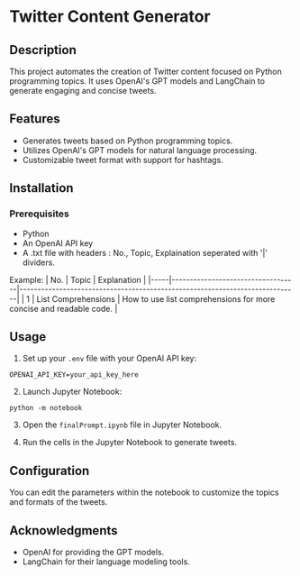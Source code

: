 # Twitter Content Generator

## Description
This project automates the creation of Twitter content focused on Python programming topics. It uses OpenAI's GPT models and LangChain to generate engaging and concise tweets.

## Features
- Generates tweets based on Python programming topics.
- Utilizes OpenAI's GPT models for natural language processing.
- Customizable tweet format with support for hashtags.

## Installation

### Prerequisites
- Python
- An OpenAI API key
- A .txt file with headers : No., Topic, Explaination seperated with '|' dividers.

Example:
| No. | Topic                             | Explanation                                                                 |
|-----|-----------------------------------|-----------------------------------------------------------------------------|
| 1   | List Comprehensions               | How to use list comprehensions for more concise and readable code.          |

## Usage
1. Set up your `.env` file with your OpenAI API key:

```
OPENAI_API_KEY=your_api_key_here
```
2. Launch Jupyter Notebook:
```
python -m notebook
```

3. Open the `finalPrompt.ipynb` file in Jupyter Notebook.

4. Run the cells in the Jupyter Notebook to generate tweets.

## Configuration
You can edit the parameters within the notebook to customize the topics and formats of the tweets.

## Acknowledgments
- OpenAI for providing the GPT models.
- LangChain for their language modeling tools.